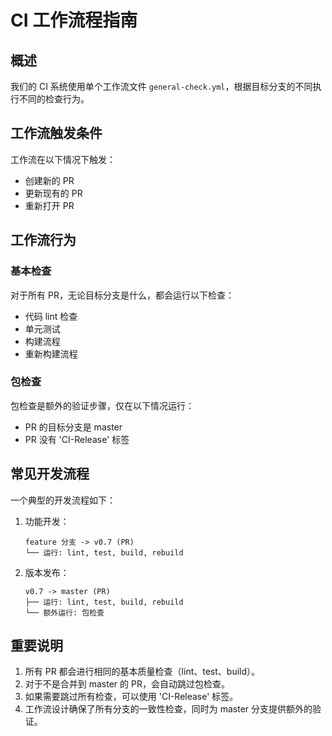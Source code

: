 # CI 工作流程指南

## 概述

我们的 CI 系统使用单个工作流文件 `general-check.yml`，根据目标分支的不同执行不同的检查行为。

## 工作流触发条件

工作流在以下情况下触发：

- 创建新的 PR
- 更新现有的 PR
- 重新打开 PR

## 工作流行为

### 基本检查

对于所有 PR，无论目标分支是什么，都会运行以下检查：

- 代码 lint 检查
- 单元测试
- 构建流程
- 重新构建流程

### 包检查

包检查是额外的验证步骤，仅在以下情况运行：

- PR 的目标分支是 master
- PR 没有 'CI-Release' 标签

## 常见开发流程

一个典型的开发流程如下：

1. 功能开发：

   ```
   feature 分支 -> v0.7 (PR)
   └── 运行: lint, test, build, rebuild
   ```

2. 版本发布：
   ```
   v0.7 -> master (PR)
   ├── 运行: lint, test, build, rebuild
   └── 额外运行: 包检查
   ```

## 重要说明

1. 所有 PR 都会进行相同的基本质量检查（lint、test、build）。
2. 对于不是合并到 master 的 PR，会自动跳过包检查。
3. 如果需要跳过所有检查，可以使用 'CI-Release' 标签。
4. 工作流设计确保了所有分支的一致性检查，同时为 master 分支提供额外的验证。
